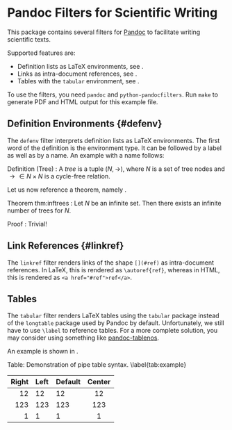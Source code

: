 # Pandoc Filters for Scientific Writing

This package contains several filters for [Pandoc](https://pandoc.org/)
to facilitate writing scientific texts.

Supported features are:

* Definition lists as LaTeX environments, see [](#defenv).
* Links as intra-document references, see [](#linkref).
* Tables with the `tabular` environment, see [](#tables).

To use the filters, you need `pandoc` and `python-pandocfilters`.
Run `make` to generate PDF and HTML output for this example file.


## Definition Environments {#defenv}

The `defenv` filter interprets definition lists as LaTeX environments.
The first word of the definition is the environment type.
It can be followed by a label as well as by a name.
An example with a name follows:

Definition (Tree)
: A *tree* is a tuple $(N, \rightarrow)$, where
  $N$ is a set of tree nodes and
  $\rightarrow \in N \times N$ is a cycle-free relation.

Let us now reference a theorem, namely [](#thm:inftrees).

Theorem thm:inftrees
: Let $N$ be an infinite set.
  Then there exists an infinite number of trees for $N$.

Proof
: Trivial!


## Link References {#linkref}

The `linkref` filter renders links of the shape `[](#ref)`
as intra-document references.
In LaTeX, this is rendered as `\autoref{ref}`, whereas
in HTML, this is rendered as `<a href="#ref">ref</a>`.


## Tables

The `tabular` filter renders LaTeX tables using the `tabular` package
instead of the `longtable` package used by Pandoc by default.
Unfortunately, we still have to use `\label` to reference tables.
For a more complete solution, you may consider using something like
[pandoc-tablenos](https://github.com/tomduck/pandoc-tablenos).

An example is shown in [](#tab:example).

Table: Demonstration of pipe table syntax.
  \label{tab:example}

| Right | Left | Default | Center |
|------:|:-----|---------|:------:|
|   12  |  12  |    12   |    12  |
|  123  |  123 |   123   |   123  |
|    1  |    1 |     1   |     1  |
